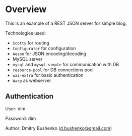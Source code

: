 # Overview

This is an example of a REST JSON server for simple blog.

Technologies used:

* `Scotty` for routing
* `Configurator` for configuration
* `Aeson` for JSON encoding/decoding
* MySQL server
* `mysql` and `mysql-simple` for communication with DB
* `resource-pool` for DB connections pool
* `wai-extra` for basic authentication
* `Warp` as webserver

## Authentication
User: dim

Password: dim

Author: Dmitry Bushenko (d.bushenko@gmail.com)